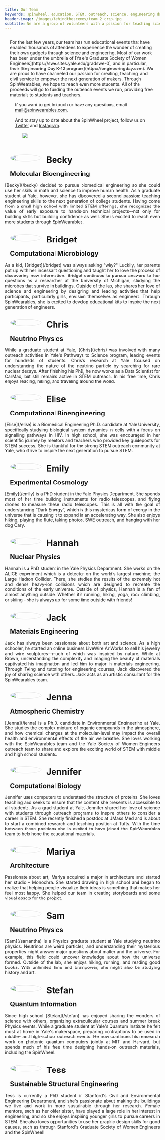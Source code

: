 ```yaml
---
title: Our Team
keywords: spinwheel, education, STEM, outreach, science, engineering day, electronics, computer science, physics
header-image: /images/behindthescenes/team_2_crop.jpg
subtitle: We are a group of volunteers with a passion for teaching science and building beautiful things.
---
```


<div class="row dark">
<div class="column long-text light" style="padding:1rem;">
For the last few years, our team has run educational events that have enabled
thousands of attendees to experience the wonder of creating their own gadgets
through science and engineering. Most of our work has been under the umbrella
of [Yale's Graduate Society of Women
Engineers](https://swe.sites.yale.edu/gradswe-0), and in particular, their
[Engineering Day K-12 program](https://engineeringday.com). We are proud to have
channeled our passion for creating, teaching, and civil service to empower the
next generation of makers. Through SpinWearables, we hope to reach even more
students. All of the proceeds will go to funding the outreach events we run,
providing free materials to students and teachers.

If you want to get in touch or have any questions, email [mail@spinwearables.com](mailto:mail@spinwearables.com).

And to stay up to date about the SpinWheel project, follow us on [Twitter](https://twitter.com/SpinWearables) and [Instagram](https://instagram.com/spinwearables?igshid=1hk2qphff1j1b).

<figure>
<img src="/images/behindthescenes/team_2.jpg">
</figure>
</div>
</div>

<style>
.team-member {
  display: inline-block;
  overflow:hidden;
  text-align: justify;
  background-color: var(--color-lightgreybg);
  color: var(--color-text);
  margin: 0.5rem 0;
}
.team-member img {
  float:left;
  border: solid 1px;
  border-color: #ddd;
  border-radius:50%;
  width:25%;
  max-width:100px;
}
.team-member img, p, h1, h2 {
  margin: 1rem;
}
.team-member h2 {
  color: var(--color-colorfullbg);
  font-size: 1.3rem;
}
.frontwall {
 column-width: 18rem;
 column-gap: 1rem;
 width: 100%;
}
</style>


<div class="row">
<div class="frontwall dark">
<div class="team-member">
<img src="/images/teampics/becky_s.jpg">
<div>
<h1>Becky</h1>
<h2>Molecular Bioengineering</h2>
[Becky](/becky) decided to pursue biomedical engineering so she could use her skills in math and science to improve human health. As a graduate student at Yale, however, she has discovered a second passion: teaching engineering skills to the next generation of college students. Having come from a small high school with limited STEM offerings, she recognizes the value of early exposure to hands-on technical projects--not only for building skills but building confidence as well. She is excited to reach even more students through SpinWearables.
</div>
</div>

<div class="team-member">
<img src="/images/teampics/bridget_s.jpg">
<div>
<h1>Bridget</h1>
<h2>Computational Microbiology</h2>
As a kid, [Bridget](/bridget) was always asking "why?" Luckily, her parents put up with her incessant questioning and taught her to love the process of discovering new information. Bridget continues to pursue answers to her questions as a researcher at the University of Michigan, studying the microbes that survive in buildings. Outside of the lab, she shares her love of science and engineering by designing and leading activities that help participants, particularly girls, envision themselves as engineers. Through SpinWearables, she is excited to develop educational kits to inspire the next generation of engineers.
</div>
</div>

<div class="team-member">
<img src="/images/teampics/chris_s.jpg">
<div>
<h1>Chris</h1>
<h2>Neutrino Physics</h2>
While a graduate student at Yale, [Chris](/chris) was involved with many outreach activities in Yale's Pathways to Science program, leading events for hundreds of students. Chris's research at Yale focused on understanding the nature of the neutrino particle by searching for rare nuclear decays. After finishing his PhD, he now works as a Data Scientist for CarMax, but still remains active in STEM outreach. In his free time, Chris enjoys reading, hiking, and traveling around the world.
</div>
</div>


<div class="team-member">
<img src="/images/teampics/elise_s.jpg">
<div>
<h1>Elise</h1>
<h2>Computational Bioengineering</h2>
[Elise](/elise) is a Biomedical Engineering Ph.D. candidate at Yale University, specifically studying biological system dynamics in cells with a focus on signalling pathways in HIV. In high school, she was encouraged in her scientific journey by mentors and teachers who provided key guideposts for STEM success. She is thankful for the strong STEM outreach community at Yale, who strive to inspire the next generation to pursue STEM.
</div>
</div>

<div class="team-member">
<img src="/images/teampics/emily_s.jpg">
<div>
<h1>Emily</h1>
<h2>Experimental Cosmology</h2>
[Emily](/emily) is a PhD student in the Yale
Physics Department. She spends most of her time building instruments for radio
telescopes, and flying drones to measure these radio telescopes. This is all
with the goal of understanding “Dark Energy”, which is this mysterious form of
energy in the universe that is causing it to expand in an accelerating way. She
also enjoys hiking, playing the flute, taking photos, SWE outreach, and hanging
with her dog Cary.
</div>
</div>

<div class="team-member">
<img src="/images/teampics/hannah_s.jpg">
<div>
<h1>Hannah</h1>
<h2>Nuclear Physics</h2>
Hannah is a PhD student in the Yale Physics Department. She works on the ALICE experiment which is a detector on the world’s largest machine; the Large Hadron Collider. There, she studies the results of the extremely hot and dense heavy-ion collisions which are designed to recreate the conditions of the early universe. Outside of physics, Hannah is a fan of almost anything outside. Whether it’s running, hiking, yoga, rock climbing, or skiing - she is always up for some time outside with friends!
</div>
</div>

<div class="team-member">
<img src="/images/teampics/jack_s.jpg">
<div>
<h1>Jack</h1>
<h2>Materials Engineering</h2>
Jack has always been passionate about both art and science. As a high schooler, he started an online business LiveWire ArtWorks to sell his jewelry and wire sculptures--much of which was inspired by nature. While at Brown, understanding the complexity and imaging the beauty of materials captivated his imagination and led him to major in materials engineering. Through TAing and tutoring for engineering courses, Jack discovered the joy of sharing science with others. Jack acts as an artistic consultant for the SpinWearables team.
</div>
</div>

<div class="team-member">
<img src="/images/teampics/jenna_s.jpg">
<div>
<h1>Jenna</h1>
<h2>Atmospheric Chemistry</h2>
[Jenna](/jenna) is a Ph.D. candidate in Environmental Engineering at Yale. She studies the complex mixture of organic compounds in the atmosphere, and how chemical changes at the molecular-level may impact the overall health and environmental effects of the air we breathe. She loves working with the SpinWearables team and the Yale Society of Women Engineers outreach team to share and explore the exciting world of STEM with middle and high school students.
</div>
</div>

<div class="team-member">
<img src="/images/teampics/jen_s.jpg">
<div>
<h1>Jennifer</h1>
<h2>Computational Biology</h2>
Jennifer uses computers to understand the structure of proteins. She loves teaching and seeks to ensure that the content she presents is accessible to all students. As a grad student at Yale, Jennifer shared her love of science with students through outreach programs to inspire others to consider a career in STEM. She recently finished a postdoc at UMass Med and is about to start a combined research and teaching position at Tufts. With the time between these positions she is excited to have joined the SpinWearables team to help hone the educational materials.   
</div>
</div>

<div class="team-member">
<img src="/images/teampics/mariya_s.jpg">
<div>
<h1>Mariya</h1>
<h2>Architecture</h2>
Passionate about art, Mariya acquired a major in architecture and started her studio – Monochra. She started drawing in high school and began to realize that helping people visualize their ideas is something that makes her feel most happy. She helped our team in creating storyboards and some visual assets for the project.
</div>
</div>

<div class="team-member">
<img src="/images/teampics/sam_s.jpg">
<div>
<h1>Sam</h1>
<h2>Neutrino Physics</h2>
[Sam](/samantha) is a Physics graduate student at Yale studying neutrino physics.
Neutrinos are weird particles, and understanding their mysterious properties might answer
major questions about matter and the universe. For example, this field could uncover knowledge
about how the universe formed. Outside of the lab, she enjoys hiking, running, and reading good
books. With unlimited time and brainpower, she might also be studying history and art.
</div>
</div>

<div class="team-member">
<img src="/images/teampics/stefan_s.jpg">
<div>
<h1>Stefan</h1>
<h2>Quantum Information</h2>
Since high school [Stefan](/stefan) has enjoyed sharing the wonders of science with
others, organizing extraculicular courses and summer break Physics events.
While a graduate student at Yale's Quantum Institute he felt most at home in
Yale's makerspace, preparing contraptions to be used in middle- and high-school
outreach events. He now continues his reasearch work on photonic quantum
computers jointly at MIT and Harvard, but spends much of his free time
designing hands-on outreach materials, including the SpinWheel.
</div>
</div>

<div class="team-member">
<img src="/images/teampics/tess_s.jpg">
<div>
<h1>Tess</h1>
<h2>Sustainable Structural Engineering</h2>
Tess is currently a PhD student in Stanford's Civil and Environmental Engineering Department, and she's passionate about making the buildings we live and work in more sustainable through her research. Female mentors, such as her older sister, have played a large role in her interest in engineering, and so she enjoys inspiring younger girls to pursue careers in STEM. She also loves opportunities to use her graphic design skills for good causes, such as through Stanford's Graduate Society of Women Engineers and the SpinWheel!
</div>
</div>

</div>
</div>







</div>
